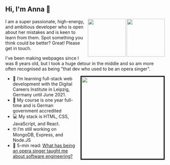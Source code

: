 ## Hi, I'm Anna 👋



<a href="http://www.twitter.com/AnnaJMcDougall"><img align="right" src="https://live.staticflickr.com/8426/7749081714_9e35bdcdbd_w.jpg" height="120px" width="120px">
<a href="https://www.linkedin.com/in/annajmcdougall/"><img align="right" src="https://live.staticflickr.com/8296/7749079740_113c14cc98_w.jpg" height="120px" width="120px"></a> 
I am a super passionate, high-energy, and ambitious developer who is open about her mistakes and is keen to learn from them. Spot something you think could be better? Great! Please get in touch.

I've been making webpages since I was 8 years old, but I took a huge detour in the middle and so am more often recognised as being "that dev who used to be an opera singer".


<a href="https://twitter.com/AnnaJMcDougall/status/1285208505369141248"><img align="right" src="https://i.imgur.com/Gn9jBin.png" width="260px" style="border: 3px solid black;"></a>
- 🌱 I’m learning full-stack web development with the Digital Careers Institute in Leipzig, Germany until June 2021.
- 💪 My course is one year full-time and is German government accredited
- 💻 My stack is HTML, CSS, JavaScript, and React.
- 🤓 I’m still working on MongoDB, Express, and Node.JS
- 📝 5-min read: [What has being an opera singer taught me about software engineering?](https://www.linkedin.com/pulse/what-has-being-opera-singer-taught-me-software-anna-j-mcdougall/)

